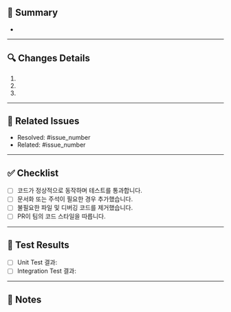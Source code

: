 ## 📌 Summary
<!-- 간략한 변경 사항을 요약해주세요 -->
- 

---

## 🔍 Changes Details
<!-- 이번 변경에서 중요한 내용을 자세히 설명해주세요 -->
1. 
2. 
3. 

---

## 🔧 Related Issues
<!-- 관련된 이슈가 있다면 연결해주세요 -->
- Resolved: #issue_number
- Related: #issue_number

---

## ✅ Checklist
- [ ] 코드가 정상적으로 동작하며 테스트를 통과합니다.
- [ ] 문서화 또는 주석이 필요한 경우 추가했습니다.
- [ ] 불필요한 파일 및 디버깅 코드를 제거했습니다.
- [ ] PR이 팀의 코드 스타일을 따릅니다.

---

## 🚨 Test Results
<!-- 테스트가 완료되었다면 결과를 공유해주세요 -->
- [ ] Unit Test 결과: 
- [ ] Integration Test 결과:

---

## 💬 Notes
<!-- 리뷰어에게 전하고 싶은 추가적인 정보나 질문이 있다면 작성해주세요 -->
